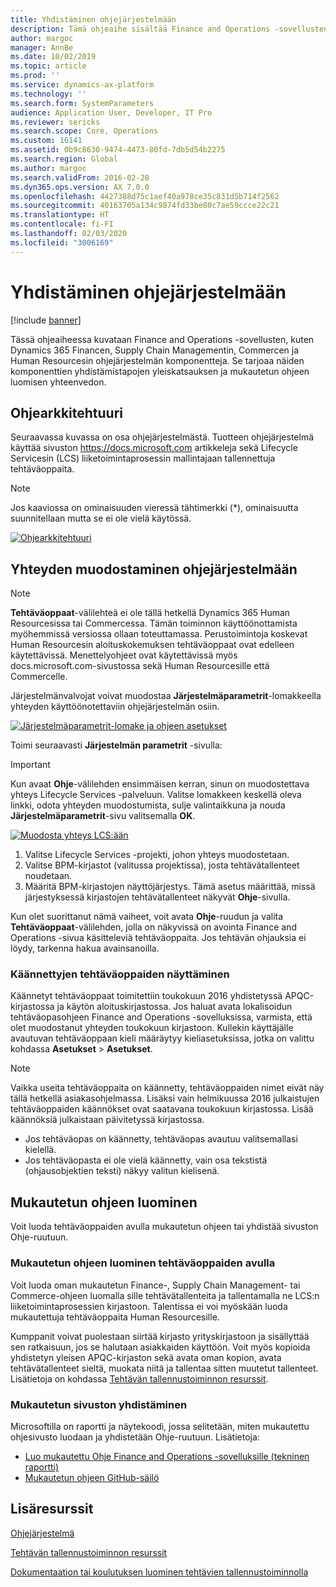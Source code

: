 ```yaml
---
title: Yhdistäminen ohjejärjestelmään
description: Tämä ohjeaihe sisältää Finance and Operations -sovellusten ohjejärjestelmän osien kuvauksen, niiden yhdistämistapojen yleiskatsauksen ja mukautetun ohjeen yhteenvedon.
author: margoc
manager: AnnBe
ms.date: 10/02/2019
ms.topic: article
ms.prod: ''
ms.service: dynamics-ax-platform
ms.technology: ''
ms.search.form: SystemParameters
audience: Application User, Developer, IT Pro
ms.reviewer: sericks
ms.search.scope: Core, Operations
ms.custom: 16141
ms.assetid: 0b9c8630-9474-4473-80fd-7db5d54b2275
ms.search.region: Global
ms.author: margoc
ms.search.validFrom: 2016-02-28
ms.dyn365.ops.version: AX 7.0.0
ms.openlocfilehash: 4427388d75c1aef40a978ce35c831d5b714f2562
ms.sourcegitcommit: 40163705a134c9874fd33be80c7ae59ccce22c21
ms.translationtype: HT
ms.contentlocale: fi-FI
ms.lasthandoff: 02/03/2020
ms.locfileid: "3006169"
---
```

# <a name="connect-the-help-system"></a>Yhdistäminen ohjejärjestelmään

[!include [banner](../includes/banner.md)]

Tässä ohjeaiheessa kuvataan Finance and Operations -sovellusten, kuten Dynamics 365 Financen, Supply Chain Managementin, Commercen ja Human Resourcesin ohjejärjestelmän komponentteja. Se tarjoaa näiden komponenttien yhdistämistapojen yleiskatsauksen ja mukautetun ohjeen luomisen yhteenvedon.

## <a name="help-architecture"></a>Ohjearkkitehtuuri

Seuraavassa kuvassa on osa ohjejärjestelmästä. Tuotteen ohjejärjestelmä käyttää sivuston https://docs.microsoft.com artikkeleja sekä Lifecycle Servicesin (LCS) liiketoimintaprosessin mallintajaan tallennettuja tehtäväoppaita.

> [!NOTE]
> Jos kaaviossa on ominaisuuden vieressä tähtimerkki (\*), ominaisuutta suunnitellaan mutta se ei ole vielä käytössä.

[![Ohjearkkitehtuuri](./media/help-architecture.png)](./media/help-architecture.png)

## <a name="connecting-the-help-system"></a>Yhteyden muodostaminen ohjejärjestelmään

> [!NOTE]
> **Tehtäväoppaat**-välilehteä ei ole tällä hetkellä Dynamics 365 Human Resourcesissa tai Commercessa. Tämän toiminnon käyttöönottamista myöhemmissä versiossa ollaan toteuttamassa. Perustoimintoja koskevat Human Resourcesin aloituskokemuksen tehtäväoppaat ovat edelleen käytettävissä. Menettelyohjeet ovat käytettävissä myös docs.microsoft.com-sivustossa sekä Human Resourcesille että Commercelle.

Järjestelmänvalvojat voivat muodostaa **Järjestelmäparametrit**-lomakkeella yhteyden käyttöönotettaviin ohjejärjestelmän osiin.

[![Järjestelmäparametrit-lomake ja ohjeen asetukset](./media/system-parameters_ops-1024x437.png)](./media/system-parameters_ops.png)

Toimi seuraavasti **Järjestelmän parametrit** -sivulla:

> [!IMPORTANT]
> Kun avaat **Ohje**-välilehden ensimmäisen kerran, sinun on muodostettava yhteys Lifecycle Services -palveluun. Valitse lomakkeen keskellä oleva linkki, odota yhteyden muodostumista, sulje valintaikkuna ja nouda **Järjestelmäparametrit**-sivu valitsemalla **OK**.
>
> [![Muodosta yhteys LCS:ään](./media/connect-to-lcs-crop-1024x365.png "Muodosta yhteys LCS:ään")](./media/connect-to-lcs-crop.png)

1. Valitse Lifecycle Services -projekti, johon yhteys muodostetaan.
2. Valitse BPM-kirjastot (valitussa projektissa), josta tehtävätallenteet noudetaan.
3. Määritä BPM-kirjastojen näyttöjärjestys. Tämä asetus määrittää, missä järjestyksessä kirjastojen tehtävätallenteet näkyvät **Ohje**-sivulla.

Kun olet suorittanut nämä vaiheet, voit avata **Ohje**-ruudun ja valita **Tehtäväoppaat**-välilehden, jolla on näkyvissä on avointa Finance and Operations -sivua käsitteleviä tehtäväoppaita. Jos tehtävän ohjauksia ei löydy, tarkenna hakua avainsanoilla.

### <a name="showing-translated-task-guides"></a>Käännettyjen tehtäväoppaiden näyttäminen

Käännetyt tehtäväoppaat toimitettiin toukokuun 2016 yhdistetyssä APQC-kirjastossa ja käytön aloituskirjastossa. Jos haluat avata lokalisoidun tehtäväopasohjeen Finance and Operations -sovelluksissa, varmista, että olet muodostanut yhteyden toukokuun kirjastoon. Kullekin käyttäjälle avautuvan tehtäväoppaan kieli määräytyy kieliasetuksissa, jotka on valittu kohdassa **Asetukset** &gt; **Asetukset**.

> [!NOTE]
> Vaikka useita tehtäväoppaita on käännetty, tehtäväoppaiden nimet eivät näy tällä hetkellä asiakasohjelmassa. Lisäksi vain helmikuussa 2016 julkaistujen tehtäväoppaiden käännökset ovat saatavana toukokuun kirjastossa. Lisää käännöksiä julkaistaan päivitetyssä kirjastossa.
>
> - Jos tehtäväopas on käännetty, tehtäväopas avautuu valitsemallasi kielellä.
> - Jos tehtäväopasta ei ole vielä käännetty, vain osa tekstistä (ohjausobjektien teksti) näkyy valitun kielisenä.

## <a name="creating-custom-help"></a>Mukautetun ohjeen luominen

Voit luoda tehtäväoppaiden avulla mukautetun ohjeen tai yhdistää sivuston Ohje-ruutuun.

### <a name="create-custom-help-with-task-guides"></a>Mukautetun ohjeen luominen tehtäväoppaiden avulla

Voit luoda oman mukautetun Finance-, Supply Chain Management- tai Commerce-ohjeen luomalla sille tehtävätallenteita ja tallentamalla ne LCS:n liiketoimintaprosessien kirjastoon. Talentissa ei voi myöskään luoda mukautettuja tehtäväoppaita Human Resourcesille.

Kumppanit voivat puolestaan siirtää kirjasto yrityskirjastoon ja sisällyttää sen ratkaisuun, jos se halutaan asiakkaiden käyttöön. Voit myös kopioida yhdistetyn yleisen APQC-kirjaston sekä avata oman kopion, avata tehtävätallenteet sieltä, muokata niitä ja tallentaa sitten muutetut tallenteet. Lisätietoja on kohdassa [Tehtävän tallennustoiminnon resurssit](../../dev-itpro/user-interface/task-recorder.md).

### <a name="connect-a-custom-site"></a>Mukautetun sivuston yhdistäminen

Microsoftilla on raportti ja näytekoodi, jossa selitetään, miten mukautettu ohjesivusto luodaan ja yhdistetään Ohje-ruutuun. Lisätietoja:

- [Luo mukautettu Ohje Finance and Operations -sovelluksille (tekninen raportti)](https://go.microsoft.com/fwlink/?linkid=2041185)
- [Mukautetun ohjeen GitHub-säilö](https://github.com/microsoft/dynamics356f-o-custom-help)

## <a name="additional-resources"></a>Lisäresurssit

[Ohjejärjestelmä](help-overview.md)

[Tehtävän tallennustoiminnon resurssit](../../dev-itpro/user-interface/task-recorder.md)

[Dokumentaation tai koulutuksen luominen tehtävien tallennustoiminnolla](../../dev-itpro/user-interface/task-recorder-training-docs.md)
